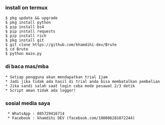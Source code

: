 ### install on termux 


    $ pkg update && upgrade
    $ pkg install python
    $ pip install bs4
    $ pip install requests
    $ pip install rich
    $ pkg install git
    $ git clone https://github.com/khamdihi-dev/Brute
    $ cd Brute
    $ python main.py

### di baca mas/mba
    * Setiap pengguna akan mendapatkan trial 1jam 
    * Jadi jika tidak ada hasil di trial anda bisa membatalkan pembelian
    * Jika sandi salah saat login coba mode pesawat 2/3 detik
    * Script aman tidak ada logger!

### sosial media saya
     * WhatsApp : 085729416714
     * Facebook : khamdihi DEV (facebook.com/100086281072244)


